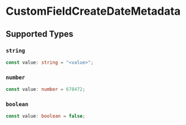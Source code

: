 # CustomFieldCreateDateMetadata


## Supported Types

### `string`

```typescript
const value: string = "<value>";
```

### `number`

```typescript
const value: number = 678472;
```

### `boolean`

```typescript
const value: boolean = false;
```

